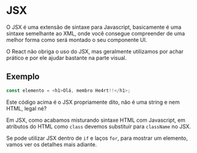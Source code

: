 # JSX

O JSX é uma extensão de sintaxe para Javascript, basicamente é uma sintaxe semelhante ao XML, onde você consegue compreender de uma melhor forma como será montado o seu componente UI.

O React não obriga o uso do JSX, mas geralmente utilizamos por achar prático e por ele ajudar bastante na parte visual.

## Exemplo

```js
const elemento = <h1>Olá, membro He4rt!!</h1>;
```

Este código acima é o JSX propriamente dito, não é uma string e nem HTML, legal né?

Em JSX, como acabamos misturando sintaxe HTML com Javascript, em atributos do HTML como `class` devemos substituir para `className` no JSX.

Se pode utilizar JSX dentro de `if` e laços `for`, para mostrar um elemento, vamos ver os detalhes mais adiante.
